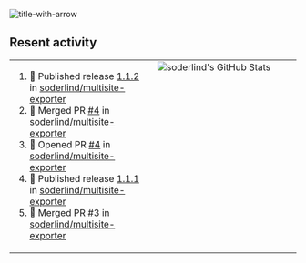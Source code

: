 
![title-with-arrow](https://github.com/soderlind/soderlind/assets/1649452/0f685042-97c3-46ba-b290-804d07f05370)



## Resent activity

<table width="100%" border="0"><tr><td width="49%">

<!--START_SECTION:activity-->
1. 🚀 Published release [1.1.2](https://github.com/soderlind/multisite-exporter/releases/tag/1.1.2) in [soderlind/multisite-exporter](https://github.com/soderlind/multisite-exporter)
2. 🎉 Merged PR [#4](https://github.com/soderlind/multisite-exporter/pull/4) in [soderlind/multisite-exporter](https://github.com/soderlind/multisite-exporter)
3. 💪 Opened PR [#4](https://github.com/soderlind/multisite-exporter/pull/4) in [soderlind/multisite-exporter](https://github.com/soderlind/multisite-exporter)
4. 🚀 Published release [1.1.1](https://github.com/soderlind/multisite-exporter/releases/tag/1.1.1) in [soderlind/multisite-exporter](https://github.com/soderlind/multisite-exporter)
5. 🎉 Merged PR [#3](https://github.com/soderlind/multisite-exporter/pull/3) in [soderlind/multisite-exporter](https://github.com/soderlind/multisite-exporter)
<!--END_SECTION:activity-->
  </td>
<td width="49%" valign="top">
     <img  alt="soderlind's GitHub Stats" src="https://awesome-github-stats.azurewebsites.net/user-stats/soderlind?cardType=octocat&theme=github&preferLogin=false&Title=FFFFFF&Border=FFFFFF" />
</td></tr></table>


<!-- ![](./profile-3d-contrib/profile-green-animate.svg) -->



